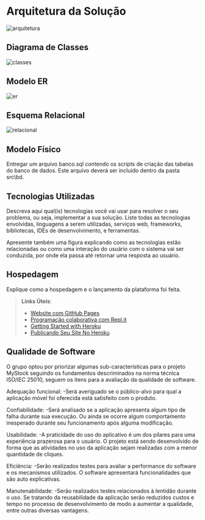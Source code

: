# Arquitetura da Solução

![arquitetura](https://user-images.githubusercontent.com/91069587/223845852-1e8460c8-94e1-40aa-b8c3-29882825be5c.jpg)

## Diagrama de Classes

![classes](https://user-images.githubusercontent.com/91069587/233789227-5c99e44f-8b5a-46ff-ba77-0384f89f0dcd.jpg)

## Modelo ER

![er](https://user-images.githubusercontent.com/91069587/233789250-90d034ae-3ce4-45e7-adfb-f5ca4997fbb8.jpg)


## Esquema Relacional

![relacional](https://user-images.githubusercontent.com/91069587/233789265-2ead6844-cb2e-4f60-8917-f98e9ad2d8a4.jpg)


## Modelo Físico

Entregar um arquivo banco.sql contendo os scripts de criação das tabelas do banco de dados. Este arquivo deverá ser incluído dentro da pasta src\bd.

## Tecnologias Utilizadas

Descreva aqui qual(is) tecnologias você vai usar para resolver o seu problema, ou seja, implementar a sua solução. Liste todas as tecnologias envolvidas, linguagens a serem utilizadas, serviços web, frameworks, bibliotecas, IDEs de desenvolvimento, e ferramentas.

Apresente também uma figura explicando como as tecnologias estão relacionadas ou como uma interação do usuário com o sistema vai ser conduzida, por onde ela passa até retornar uma resposta ao usuário.

## Hospedagem

Explique como a hospedagem e o lançamento da plataforma foi feita.

> **Links Úteis**:
>
> - [Website com GitHub Pages](https://pages.github.com/)
> - [Programação colaborativa com Repl.it](https://repl.it/)
> - [Getting Started with Heroku](https://devcenter.heroku.com/start)
> - [Publicando Seu Site No Heroku](http://pythonclub.com.br/publicando-seu-hello-world-no-heroku.html)

## Qualidade de Software

O grupo optou por priorizar algumas sub-características para o projeto MyStock seguindo os fundamentos descriminados na norma técnica ISO/IEC 25010, seguem os itens para a avaliação da qualidade de software.

Adequação funcional: 
-Será averiguado se o público-alvo para qual a aplicação móvel foi oferecida está satisfeito com o produto.

Confiabilidade:
-Será analisado se a aplicação apresenta algum tipo de falha durante sua execução. Ou ainda se ocorre algum comportamento inesperado durante seu funcionamento após alguma modificação.

Usabilidade:
-A praticidade do uso do aplicativo é um dos pilares para uma experiência prazerosa para o usuário. O projeto está sendo desenvolvido de forma que as atividades no uso da aplicação sejam realizadas com a menor quantidade de cliques.

Eficiência:
-Serão realizados testes para avaliar a performance do software e os mecanismos utilizados. O software apresentará funcionalidades que são auto explicativas.

Manutenabilidade:
-Serão realizados testes relacionados à lentidão durante o uso. Se tratando da reusabilidade da aplicação serão reduzidos custos e tempo no processo de desenvolvimento de modo a aumentar a qualidade, entre outras diversas vantagens.
